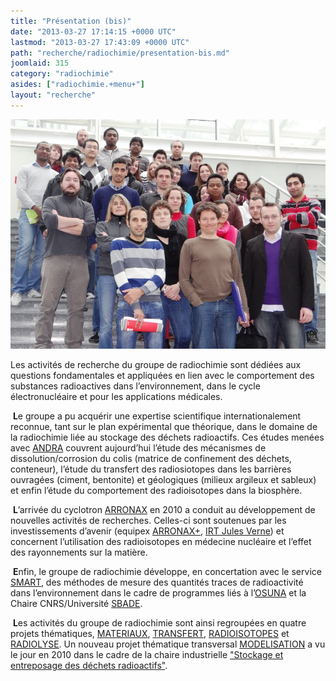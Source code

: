 ```yaml
---
title: "Présentation (bis)"
date: "2013-03-27 17:14:15 +0000 UTC"
lastmod: "2013-03-27 17:43:09 +0000 UTC"
path: "recherche/radiochimie/presentation-bis.md"
joomlaid: 315
category: "radiochimie"
asides: ["radiochimie.+menu+"]
layout: "recherche"
---
```

![radiochimie groupe 2](images/radiochimie_groupe_2.jpg)

Les activités de recherche du groupe de radiochimie sont dédiées aux questions fondamentales et appliquées en lien avec le comportement des substances radioactives dans l’environnement, dans le cycle électronucléaire et pour les applications médicales.

 **L**e groupe a pu acquérir une expertise scientifique internationalement reconnue, tant sur le plan expérimental que théorique, dans le domaine de la radiochimie liée au stockage des déchets radioactifs. Ces études menées avec [ANDRA](http://www.andra.fr/) couvrent aujourd’hui l’étude des mécanismes de dissolution/corrosion du colis (matrice de confinement des déchets, conteneur), l’étude du transfert des radiosiotopes dans les barrières ouvragées (ciment, bentonite) et géologiques (milieux argileux et sableux) et enfin l’étude du comportement des radioisotopes dans la biosphère.

 **L**’arrivée du cyclotron [ARRONAX](http://www.cyclotron-nantes.fr/) en 2010 a conduit au développement de nouvelles activités de recherches. Celles-ci sont soutenues par les investissements d’avenir (equipex [ARRONAX+](http://www.cyclotron-nantes.fr/spip.php?article124), [IRT Jules Verne](http://www.irt-jules-verne.fr/)) et concernent l’utilisation des radioisotopes en médecine nucléaire et l’effet des rayonnements sur la matière.

 **E**nfin, le groupe de radiochimie développe, en concertation avec le service [SMART](SMART/web/index.html), des méthodes de mesure des quantités traces de radioactivité dans l’environnement dans le cadre de programmes liés à l’[OSUNA](http://www.osuna.univ-nantes.fr/) et la Chaire CNRS/Université [SBADE](http://www.osuna.univ-nantes.fr/51626556/0/fiche___pagelibre/&RH=1293798259421).

 **L**es activités du groupe de radiochimie sont ainsi regroupées en quatre projets thématiques, [MATERIAUX](index.php?option=com_content&view=article&id=119&Itemid=391), [TRANSFERT](index.php?option=com_content&view=article&id=120:transfert&catid=15:radiochimie-recherche&Itemid=264), [RADIOISOTOPES](index.php?option=com_content&view=article&id=117:radioisotopes&catid=15:radiochimie-recherche&Itemid=264) et [RADIOLYSE](index.php?option=com_content&view=article&id=118:radiolyse&catid=15:radiochimie-recherche&Itemid=264). Un nouveau projet thématique transversal [MODELISATION](index.php?option=com_content&view=article&id=116:modelisation&catid=15:radiochimie-recherche&Itemid=264) a vu le jour en 2010 dans le cadre de la chaire industrielle ["Stockage et entreposage des déchets radioactifs"](http://www.mines-nantes.fr/fr/CORPORATE-RELATIONS/Nos-chaires/Storage-and-Management-of-Nuclear-Waste).
